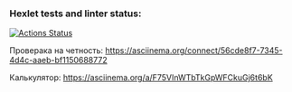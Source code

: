 ### Hexlet tests and linter status:
[![Actions Status](https://github.com/Gubanov07/php-project-45/actions/workflows/hexlet-check.yml/badge.svg)](https://github.com/Gubanov07/php-project-45/actions)

Проверака на четность:
https://asciinema.org/connect/56cde8f7-7345-4d4c-aaeb-bf1150688772

Калькулятор: https://asciinema.org/a/F75VInWTbTkGpWFCkuGj6t6bK